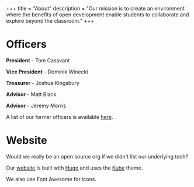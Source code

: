 +++
title = "About"
description = "Our mission is to create an environment where the benefits of open development enable students to collaborate and explore beyond the classroom."
+++

# Officers

**President** - Tom Casavant

**Vice President** - Dominik Winecki

**Treasurer** - Joshua Kingsbury

**Advisor** - Matt Black

**Advisor** - Jeremy Morris

A list of our former officers is available [here](/former-officers).


# Website

Would we really be an open source org if we didn't list our underlying tech?

Our [website](https://github.com/osuosc/website) is built with [Hugo](https://gohugo.io/) and uses the [Kube](https://github.com/jeblister/kube) theme.

We also use Font Awesome for icons.